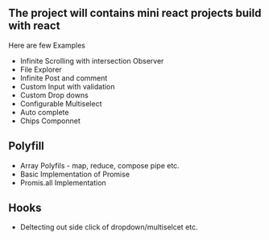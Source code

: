 ## The project will contains mini react projects build with react
Here are few Examples

* Infinite Scrolling with intersection Observer
* File Explorer
* Infinite Post and comment
* Custom Input with validation
* Custom Drop downs 
* Configurable Multiselect
* Auto complete
* Chips Componnet

## Polyfill

* Array Polyfils - map, reduce, compose pipe etc.
* Basic Implementation of  Promise
* Promis.all Implementation 


## Hooks

* Deltecting out side click  of dropdown/multiselcet etc.
